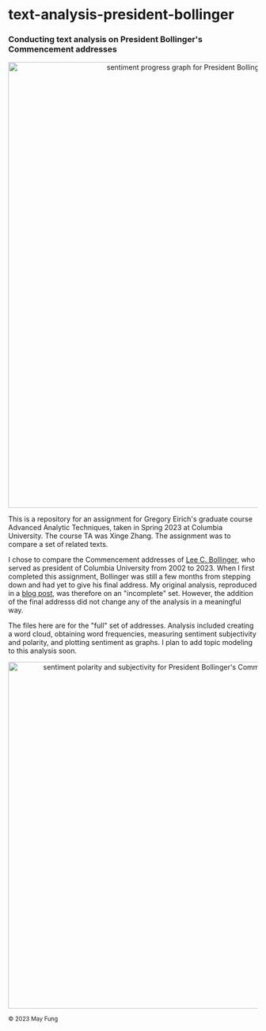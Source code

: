 # text-analysis-president-bollinger
<h3>Conducting text analysis on President Bollinger's Commencement addresses</h3>

<p align="center" width="100%"><img width="900" alt="sentiment progress graph for President Bollinger's Commencement addresses" src="https://github.com/mf3321/text-analysis-president-bollinger/assets/112728848/3fc56cf5-37c2-4cf2-9774-8b4e651456b9.jpg"></p>

This is a repository for an assignment for Gregory Eirich's graduate course Advanced Analytic Techniques, taken in Spring 2023 at Columbia University. The course TA was Xinge Zhang. The assignment was to compare a set of related texts.

I chose to compare the Commencement addresses of <a href="https://www.youtube.com/watch?v=d-SD0VqeUvU">Lee C. Bollinger</a>, who served as president of Columbia University from 2002 to 2023. When I first completed this assignment, Bollinger was still a few months from stepping down and had yet to give his final address. My original analysis, reproduced in a <a href="https://mf3321.github.io/2023/04/21/Text-Analysis-President-Bollinger's-Commencement-Speeches-part-1.html">blog post</a>, was therefore on an "incomplete" set. However, the addition of the final addresss did not change any of the analysis in a meaningful way.

The files here are for the "full" set of addresses. Analysis included creating a word cloud, obtaining word frequencies, measuring sentiment subjectivity and polarity, and plotting sentiment as graphs. I plan to add topic modeling to this analysis soon.

<p align="center" width="100%"><img width="700" alt="sentiment polarity and subjectivity for President Bollinger's Commencement addresses" src="https://github.com/mf3321/text-analysis-president-bollinger/assets/112728848/1cf8b6e0-a67d-429e-8a39-465485f331fc.jpg"></p>

<sup>© 2023 May Fung</sup>
